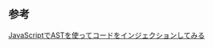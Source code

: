 ## 参考

[JavaScriptでASTを使ってコードをインジェクションしてみる][*1]

[*1]:https://qiita.com/erukiti/items/e01b1b2f904f4fb2000e